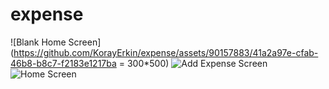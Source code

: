 # expense

![Blank Home Screen](https://github.com/KorayErkin/expense/assets/90157883/41a2a97e-cfab-46b8-b8c7-f2183e1217ba = 300*500)
![Add Expense Screen](https://github.com/KorayErkin/expense/assets/90157883/c88a0ef4-956c-4029-b374-65807408d467)
![Home Screen](https://github.com/KorayErkin/expense/assets/90157883/42a14eea-7b20-4443-b7a3-efaeff4458d9)
